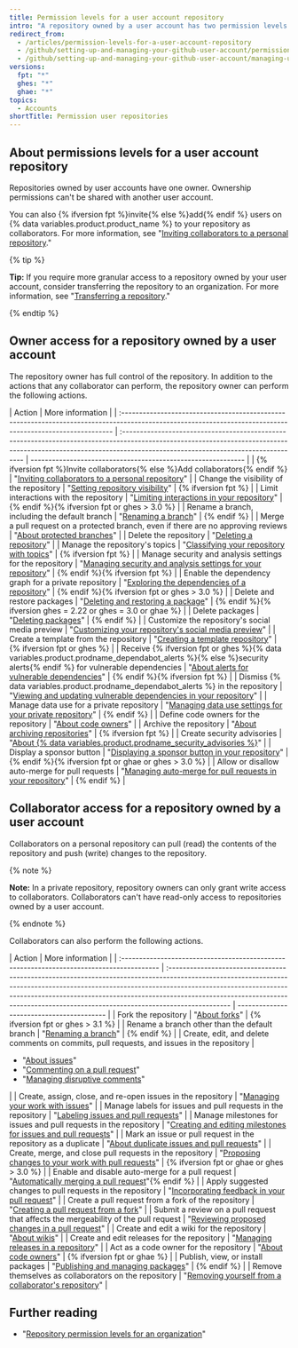 ```yaml
---
title: Permission levels for a user account repository
intro: "A repository owned by a user account has two permission levels: the repository owner and collaborators."
redirect_from:
  - /articles/permission-levels-for-a-user-account-repository
  - /github/setting-up-and-managing-your-github-user-account/permission-levels-for-a-user-account-repository
  - /github/setting-up-and-managing-your-github-user-account/managing-user-account-settings/permission-levels-for-a-user-account-repository
versions:
  fpt: "*"
  ghes: "*"
  ghae: "*"
topics:
  - Accounts
shortTitle: Permission user repositories
---
```


## About permissions levels for a user account repository

Repositories owned by user accounts have one owner. Ownership permissions can't be shared with another user account.

You can also {% ifversion fpt %}invite{% else %}add{% endif %} users on {% data variables.product.product_name %} to your repository as collaborators. For more information, see "[Inviting collaborators to a personal repository](/github/setting-up-and-managing-your-github-user-account/inviting-collaborators-to-a-personal-repository)."

{% tip %}

**Tip:** If you require more granular access to a repository owned by your user account, consider transferring the repository to an organization. For more information, see "[Transferring a repository](/github/administering-a-repository/transferring-a-repository#transferring-a-repository-owned-by-your-user-account)."

{% endtip %}

## Owner access for a repository owned by a user account

The repository owner has full control of the repository. In addition to the actions that any collaborator can perform, the repository owner can perform the following actions.

| Action                                                                                                                                                     | More information                                                                                                                                                                                                |
| :--------------------------------------------------------------------------------------------------------------------------------------------------------- | :-------------------------------------------------------------------------------------------------------------------------------------------------------------------------------------------------------------- | ------------------------------------------------------------ |
| {% ifversion fpt %}Invite collaborators{% else %}Add collaborators{% endif %}                                                                              | "[Inviting collaborators to a personal repository](/github/setting-up-and-managing-your-github-user-account/inviting-collaborators-to-a-personal-repository)"                                                   |
| Change the visibility of the repository                                                                                                                    | "[Setting repository visibility](/github/administering-a-repository/setting-repository-visibility)"                                                                                                             | {% ifversion fpt %}                                          |
| Limit interactions with the repository                                                                                                                     | "[Limiting interactions in your repository](/communities/moderating-comments-and-conversations/limiting-interactions-in-your-repository)"                                                                       | {% endif %}{% ifversion fpt or ghes > 3.0 %}                 |
| Rename a branch, including the default branch                                                                                                              | "[Renaming a branch](/github/administering-a-repository/renaming-a-branch)"                                                                                                                                     | {% endif %}                                                  |
| Merge a pull request on a protected branch, even if there are no approving reviews                                                                         | "[About protected branches](/github/administering-a-repository/about-protected-branches)"                                                                                                                       |
| Delete the repository                                                                                                                                      | "[Deleting a repository](/github/administering-a-repository/deleting-a-repository)"                                                                                                                             |
| Manage the repository's topics                                                                                                                             | "[Classifying your repository with topics](/github/administering-a-repository/classifying-your-repository-with-topics)"                                                                                         | {% ifversion fpt %}                                          |
| Manage security and analysis settings for the repository                                                                                                   | "[Managing security and analysis settings for your repository](/github/administering-a-repository/managing-security-and-analysis-settings-for-your-repository)"                                                 | {% endif %}{% ifversion fpt %}                               |
| Enable the dependency graph for a private repository                                                                                                       | "[Exploring the dependencies of a repository](/github/visualizing-repository-data-with-graphs/exploring-the-dependencies-of-a-repository#enabling-and-disabling-the-dependency-graph-for-a-private-repository)" | {% endif %}{% ifversion fpt or ghes > 3.0 %}                 |
| Delete and restore packages                                                                                                                                | "[Deleting and restoring a package](/packages/learn-github-packages/deleting-and-restoring-a-package)"                                                                                                          | {% endif %}{% ifversion ghes = 2.22 or ghes = 3.0 or ghae %} |
| Delete packages                                                                                                                                            | "[Deleting packages](/packages/learn-github-packages/deleting-a-package)"                                                                                                                                       | {% endif %}                                                  |
| Customize the repository's social media preview                                                                                                            | "[Customizing your repository's social media preview](/github/administering-a-repository/customizing-your-repositorys-social-media-preview)"                                                                    |
| Create a template from the repository                                                                                                                      | "[Creating a template repository](/github/creating-cloning-and-archiving-repositories/creating-a-template-repository)"                                                                                          | {% ifversion fpt or ghes %}                                  |
| Receive {% ifversion fpt or ghes %}{% data variables.product.prodname_dependabot_alerts %}{% else %}security alerts{% endif %} for vulnerable dependencies | "[About alerts for vulnerable dependencies](/github/managing-security-vulnerabilities/about-alerts-for-vulnerable-dependencies)"                                                                                | {% endif %}{% ifversion fpt %}                               |
| Dismiss {% data variables.product.prodname_dependabot_alerts %} in the repository                                                                          | "[Viewing and updating vulnerable dependencies in your repository](/github/managing-security-vulnerabilities/viewing-and-updating-vulnerable-dependencies-in-your-repository)"                                  |
| Manage data use for a private repository                                                                                                                   | "[Managing data use settings for your private repository](/github/understanding-how-github-uses-and-protects-your-data/managing-data-use-settings-for-your-private-repository)"                                 | {% endif %}                                                  |
| Define code owners for the repository                                                                                                                      | "[About code owners](/github/creating-cloning-and-archiving-repositories/about-code-owners)"                                                                                                                    |
| Archive the repository                                                                                                                                     | "[About archiving repositories](/github/creating-cloning-and-archiving-repositories/about-archiving-repositories)"                                                                                              | {% ifversion fpt %}                                          |
| Create security advisories                                                                                                                                 | "[About {% data variables.product.prodname_security_advisories %}](/github/managing-security-vulnerabilities/about-github-security-advisories)"                                                                 |
| Display a sponsor button                                                                                                                                   | "[Displaying a sponsor button in your repository](/github/administering-a-repository/displaying-a-sponsor-button-in-your-repository)"                                                                           | {% endif %}{% ifversion fpt or ghae or ghes > 3.0 %}         |
| Allow or disallow auto-merge for pull requests                                                                                                             | "[Managing auto-merge for pull requests in your repository](/github/administering-a-repository/managing-auto-merge-for-pull-requests-in-your-repository)"                                                       | {% endif %}                                                  |

## Collaborator access for a repository owned by a user account

Collaborators on a personal repository can pull (read) the contents of the repository and push (write) changes to the repository.

{% note %}

**Note:** In a private repository, repository owners can only grant write access to collaborators. Collaborators can't have read-only access to repositories owned by a user account.

{% endnote %}

Collaborators can also perform the following actions.

| Action                                                                                    | More information                                                                                                                                                                                                                                                                                                                           |
| :---------------------------------------------------------------------------------------- | :----------------------------------------------------------------------------------------------------------------------------------------------------------------------------------------------------------------------------------------------------------------------------------------------------------------------------------------- | ----------------------------------------- |
| Fork the repository                                                                       | "[About forks](/github/collaborating-with-issues-and-pull-requests/about-forks)"                                                                                                                                                                                                                                                           | {% ifversion fpt or ghes > 3.1 %}         |
| Rename a branch other than the default branch                                             | "[Renaming a branch](/github/administering-a-repository/renaming-a-branch)"                                                                                                                                                                                                                                                                | {% endif %}                               |
| Create, edit, and delete comments on commits, pull requests, and issues in the repository | <ul><li>"[About issues](/github/managing-your-work-on-github/about-issues)"</li><li>"[Commenting on a pull request](/github/collaborating-with-issues-and-pull-requests/commenting-on-a-pull-request)"</li><li>"[Managing disruptive comments](/communities/moderating-comments-and-conversations/managing-disruptive-comments)"</li></ul> |
| Create, assign, close, and re-open issues in the repository                               | "[Managing your work with issues](/github/managing-your-work-on-github/managing-your-work-with-issues)"                                                                                                                                                                                                                                    |
| Manage labels for issues and pull requests in the repository                              | "[Labeling issues and pull requests](/github/managing-your-work-on-github/labeling-issues-and-pull-requests)"                                                                                                                                                                                                                              |
| Manage milestones for issues and pull requests in the repository                          | "[Creating and editing milestones for issues and pull requests](/github/managing-your-work-on-github/creating-and-editing-milestones-for-issues-and-pull-requests)"                                                                                                                                                                        |
| Mark an issue or pull request in the repository as a duplicate                            | "[About duplicate issues and pull requests](/github/managing-your-work-on-github/about-duplicate-issues-and-pull-requests)"                                                                                                                                                                                                                |
| Create, merge, and close pull requests in the repository                                  | "[Proposing changes to your work with pull requests](/github/collaborating-with-issues-and-pull-requests/proposing-changes-to-your-work-with-pull-requests)"                                                                                                                                                                               | {% ifversion fpt or ghae or ghes > 3.0 %} |
| Enable and disable auto-merge for a pull request                                          | "[Automatically merging a pull request](/github/collaborating-with-issues-and-pull-requests/automatically-merging-a-pull-request)"{% endif %}                                                                                                                                                                                              |
| Apply suggested changes to pull requests in the repository                                | "[Incorporating feedback in your pull request](/github/collaborating-with-issues-and-pull-requests/incorporating-feedback-in-your-pull-request)"                                                                                                                                                                                           |
| Create a pull request from a fork of the repository                                       | "[Creating a pull request from a fork](/github/collaborating-with-issues-and-pull-requests/creating-a-pull-request-from-a-fork)"                                                                                                                                                                                                           |
| Submit a review on a pull request that affects the mergeability of the pull request       | "[Reviewing proposed changes in a pull request](/github/collaborating-with-issues-and-pull-requests/reviewing-proposed-changes-in-a-pull-request)"                                                                                                                                                                                         |
| Create and edit a wiki for the repository                                                 | "[About wikis](/communities/documenting-your-project-with-wikis/about-wikis)"                                                                                                                                                                                                                                                              |
| Create and edit releases for the repository                                               | "[Managing releases in a repository](/github/administering-a-repository/managing-releases-in-a-repository)"                                                                                                                                                                                                                                |
| Act as a code owner for the repository                                                    | "[About code owners](/articles/about-code-owners)"                                                                                                                                                                                                                                                                                         | {% ifversion fpt or ghae %}               |
| Publish, view, or install packages                                                        | "[Publishing and managing packages](/github/managing-packages-with-github-packages/publishing-and-managing-packages)"                                                                                                                                                                                                                      | {% endif %}                               |
| Remove themselves as collaborators on the repository                                      | "[Removing yourself from a collaborator's repository](/github/setting-up-and-managing-your-github-user-account/removing-yourself-from-a-collaborators-repository)"                                                                                                                                                                         |

## Further reading

- "[Repository permission levels for an organization](/articles/repository-permission-levels-for-an-organization)"
